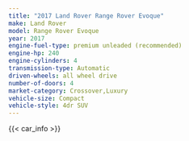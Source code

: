 ```yaml
---
title: "2017 Land Rover Range Rover Evoque"
make: Land Rover
model: Range Rover Evoque
year: 2017
engine-fuel-type: premium unleaded (recommended)
engine-hp: 240
engine-cylinders: 4
transmission-type: Automatic
driven-wheels: all wheel drive
number-of-doors: 4
market-category: Crossover,Luxury
vehicle-size: Compact
vehicle-style: 4dr SUV
---
```


{{< car_info >}}
